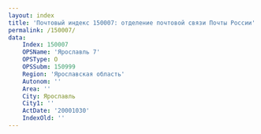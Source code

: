 ```yaml
---
layout: index
title: 'Почтовый индекс 150007: отделение почтовой связи Почты России'
permalink: /150007/
data:
    Index: 150007
    OPSName: 'Ярославль 7'
    OPSType: О
    OPSSubm: 150999
    Region: 'Ярославская область'
    Autonom: ''
    Area: ''
    City: Ярославль
    City1: ''
    ActDate: '20001030'
    IndexOld: ''
---
```

